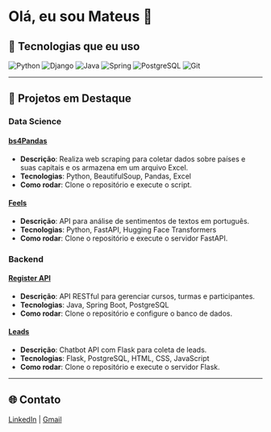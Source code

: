 # Olá, eu sou Mateus 👋

## 🚀 Tecnologias que eu uso

![Python](https://img.shields.io/badge/-Python-3776AB?style=flat&logo=python&logoColor=white)
![Django](https://img.shields.io/badge/-Django-092E20?style=flat&logo=django&logoColor=white)
![Java](https://img.shields.io/badge/-Java-007396?style=flat&logo=java&logoColor=white)
![Spring](https://img.shields.io/badge/-Spring-6DB33F?style=flat&logo=spring&logoColor=white)
![PostgreSQL](https://img.shields.io/badge/-PostgreSQL-4169E1?style=flat&logo=postgresql&logoColor=white)
![Git](https://img.shields.io/badge/-Git-F05032?style=flat&logo=git&logoColor=white)

---

## 🚀 Projetos em Destaque

### Data Science

#### [bs4Pandas](https://github.com/MateusDBarros/bs4Pandas)
- **Descrição**: Realiza web scraping para coletar dados sobre países e suas capitais e os armazena em um arquivo Excel.
- **Tecnologias**: Python, BeautifulSoup, Pandas, Excel
- **Como rodar**: Clone o repositório e execute o script.

#### [Feels](https://github.com/MateusDBarros/Feels)
- **Descrição**: API para análise de sentimentos de textos em português.
- **Tecnologias**: Python, FastAPI, Hugging Face Transformers
- **Como rodar**: Clone o repositório e execute o servidor FastAPI.

### Backend

#### [Register API](https://github.com/MateusDBarros/Teste-Backend)
- **Descrição**: API RESTful para gerenciar cursos, turmas e participantes.
- **Tecnologias**: Java, Spring Boot, PostgreSQL
- **Como rodar**: Clone o repositório e configure o banco de dados.

#### [Leads](https://github.com/MateusDBarros/Leads)
- **Descrição**: Chatbot API com Flask para coleta de leads.
- **Tecnologias**: Flask, PostgreSQL, HTML, CSS, JavaScript
- **Como rodar**: Clone o repositório e execute o servidor Flask.

---

## 🌐 Contato

[LinkedIn](https://www.linkedin.com/in/mateus-barros13) | [Gmail](mailto:mb685212@gmail.com)
